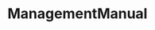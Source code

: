 # ManagementManual   

<script src="https://unpkg.com/@stoplight/elements/web-components.min.js"></script>
<link rel="stylesheet" href="https://unpkg.com/@stoplight/elements/styles.min.css">

<elements-api
  apiDescriptionUrl="ManagementManual.yaml"
  layout="sidebar"
  router="hash"
  hideTryIt="false"
  hideSchemas="false"
  hideInternal="false"
/>